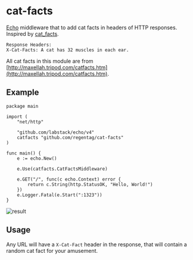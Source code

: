 # cat-facts
[Echo](https://echo.labstack.com/) middleware that to add cat facts in headers of HTTP responses. Inspired by [cat_facts](https://github.com/fabrik42/cat_facts).
```
Response Headers:
X-Cat-Facts: A cat has 32 muscles in each ear.
```

All cat facts in this module are from [http://maxellah.tripod.com/catfacts.htm](http://maxellah.tripod.com/catfacts.htm).

## Example
```
package main

import (
	"net/http"

	"github.com/labstack/echo/v4"
	catfacts "github.com/regentag/cat-facts"
)

func main() {
	e := echo.New()

	e.Use(catfacts.CatFactsMiddleware)

	e.GET("/", func(c echo.Context) error {
		return c.String(http.StatusOK, "Hello, World!")
	})
	e.Logger.Fatal(e.Start(":1323"))
}

```

![result](https://i.imgur.com/I0HakkU.png)

## Usage
Any URL will have a `X-Cat-Fact` header in the response, that will contain a random cat fact for your amusement.

